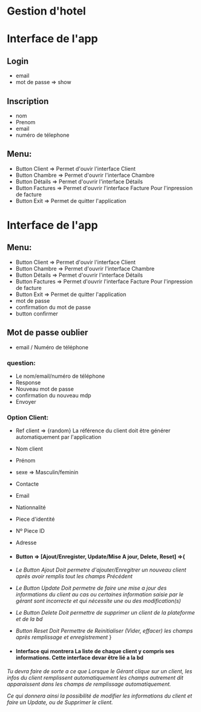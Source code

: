 # Gestion d'hotel

# Interface de l'app
## Login
- email
- mot de passe => show



## Inscription
- nom 
- Prenom 
- email
- numéro de télephone

## Menu:
- Button Client => Permet d'ouvir l'interface Client
- Button Chambre => Permet d'ouvrir l'interface Chambre
- Button Détails => Permet d'ouvrir l'interface Détails
- Button Factures => Permet d'ouvrir l'interface Facture Pour l'inpression de facture
- Button Exit => Permet de quitter l'application



# Interface de l'app
## Menu:
- Button Client => Permet d'ouvir l'interface Client
- Button Chambre => Permet d'ouvrir l'interface Chambre
- Button Détails => Permet d'ouvrir l'interface Détails
- Button Factures => Permet d'ouvrir l'interface Facture Pour l'inpression de facture
- Button Exit => Permet de quitter l'application
- mot de passe 
- confirmation du mot de passe
- button confirmer

## Mot de passe oublier

- email / Numéro de téléphone

### question:
- Le nom/email/numéro de téléphone
- Response
- Nouveau mot de passe
- confirmation du nouveau mdp
- Envoyer

### Option Client:
- Ref client => {random} La référence du client doit être générer automatiquement par l'application
- Nom client
- Prénom
- sexe => Masculin/feminin
- Contacte
- Email
- Nationnalité
- Piece d'identité
- Nº Piece ID
- Adresse
- #### Button => [Ajout/Enregister, Update/Mise A jour, Delete, Reset] =>{

- _Le Button Ajout Doit permetre d'ajouter/Enregitrer un nouveau client après avoir remplis tout les champs Précédent_

- _Le Button Update Doit permetre de faire une mise a jour des informations du client au cas ou certaines information saisie par le gérant sont incorrecte et qui nécessite une ou des modification(s)_

- _Le Button Delete Doit permettre de supprimer un client de la plateforme et de la bd_

- _Button Reset Doit Permettre de Reinitialiser (Vider, effacer) les champs après remplissage et enregistrement_
}

- #### Interface qui montrera La liste de chaque client y compris ses informations. Cette interface devar être lié a la bd

_Tu devra faire de sorte a ce que Lorsque le Gérant clique sur un client, les infos du client remplissent automatiquement les champs autrement dit apparaissent dans les champs de remplissage automatiquement._


_Ce qui donnera ainsi la possibilité de modifier les informations du client et faire un Update, ou de Supprimer le client._




